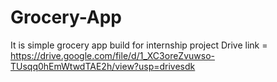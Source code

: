 # Grocery-App
It is simple grocery app build for internship project
Drive link = https://drive.google.com/file/d/1_XC3oreZvuwso-TUsqq0hEmWtwdTAE2h/view?usp=drivesdk
